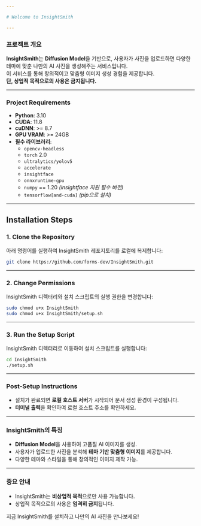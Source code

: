 ```yaml
---

# Welcome to InsightSmith  

---
```


### **프로젝트 개요**  
**InsightSmith**는 **Diffusion Model**을 기반으로, 사용자가 사진을 업로드하면 다양한 테마에 맞춘 나만의 AI 사진을 생성해주는 서비스입니다.  
이 서비스를 통해 창의적이고 맞춤형 이미지 생성 경험을 제공합니다.  
**단, 상업적 목적으로의 사용은 금지됩니다.**

---

### **Project Requirements**  
- **Python**: 3.10  
- **CUDA**: 11.8  
- **cuDNN**: >= 8.7  
- **GPU VRAM**: >= 24GB  
- **필수 라이브러리**:  
  - `opencv-headless`  
  - `torch` 2.0  
  - `ultralytics/yolov5`  
  - `accelerate`  
  - `insightface`  
  - `onnxruntime-gpu`  
  - `numpy` == 1.20 *(insightface 지원 필수 버전)*  
  - `tensorflow[and-cuda]` *(pip으로 설치)*  

---

## **Installation Steps**  

### 1. **Clone the Repository**  
아래 명령어를 실행하여 InsightSmith 레포지토리를 로컬에 복제합니다:  
```bash
git clone https://github.com/forms-dev/InsightSmith.git
```

---

### 2. **Change Permissions**  
InsightSmith 디렉터리와 설치 스크립트의 실행 권한을 변경합니다:  
```bash
sudo chmod u+x InsightSmith
sudo chmod u+x InsightSmith/setup.sh
```

---

### 3. **Run the Setup Script**  
InsightSmith 디렉터리로 이동하여 설치 스크립트를 실행합니다:  
```bash
cd InsightSmith
./setup.sh
```

---

### **Post-Setup Instructions**  
- 설치가 완료되면 **로컬 호스트 서버**가 시작되어 문서 생성 환경이 구성됩니다.  
- **터미널 출력**을 확인하여 로컬 호스트 주소를 확인하세요.  

---

### **InsightSmith의 특징**  
- **Diffusion Model**을 사용하여 고품질 AI 이미지를 생성.  
- 사용자가 업로드한 사진을 분석해 **테마 기반 맞춤형 이미지**를 제공합니다.  
- 다양한 테마와 스타일을 통해 창의적인 이미지 제작 가능.  

---

### **중요 안내**  
- InsightSmith는 **비상업적 목적**으로만 사용 가능합니다.  
- 상업적 목적으로의 사용은 **엄격히 금지**됩니다.  

지금 InsightSmith를 설치하고 나만의 AI 사진을 만나보세요!
